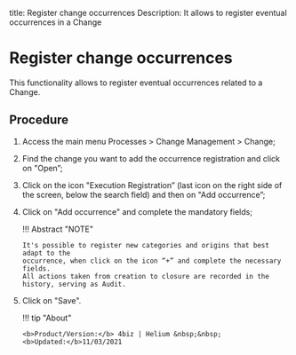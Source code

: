 title: Register change occurrences
Description: It allows to register eventual occurrences in a Change
# Register change occurrences

This functionality allows to register eventual occurrences related to a Change.

Procedure
------------

1.  Access the main menu Processes \>
    Change Management \> Change;

2.  Find the change you want to add the occurrence registration and click on
    "Open”;

3.  Click on the icon "Execution Registration” (last icon on the right side of
    the screen, below the search field) and then on "Add occurrence”;

4.  Click on "Add occurrence" and complete the mandatory fields;

    !!! Abstract "NOTE"
        
        It's possible to register new categories and origins that best adapt to the
        occurrence, when click on the icon “+” and complete the necessary fields.  
        All actions taken from creation to closure are recorded in the history, serving as Audit.

5.  Click on "Save".

    !!! tip "About"

        <b>Product/Version:</b> 4biz | Helium &nbsp;&nbsp;
        <b>Updated:</b>11/03/2021

